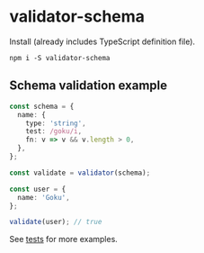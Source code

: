 # validator-schema

Install (already includes TypeScript definition file).

```
npm i -S validator-schema
```

## Schema validation example

```ts
const schema = {
  name: {
    type: 'string',
    test: /goku/i,
    fn: v => v && v.length > 0,
  },
};

const validate = validator(schema);

const user = {
  name: 'Goku',
};

validate(user); // true
```

See [tests](spec) for more examples.
